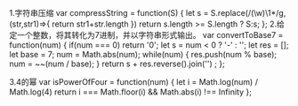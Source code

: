 1.字符串压缩
var compressString = function(S) {
  let s = S.replace(/(\w)\1*/g,(str,str1)=>{
    return str1+str.length
  })
  return s.length >= S.length ? S:s;
};
2.给定一个整数，将其转化为7进制，并以字符串形式输出。
var convertToBase7 = function(num) {
 if(num === 0)
        return '0';
    let s = num < 0 ? '-' : '';
    let res = [];
    let base = 7;
    num = Math.abs(num);
    while(num) {
        res.push(num % base);
        num = ~~(num / base);
    }
    return s + res.reverse().join('') ;
};

3.4的幂
var isPowerOfFour = function(num) {
 let i = Math.log(num) / Math.log(4)
  return i === Math.floor(i) && Math.abs(i) !== Infinity
};